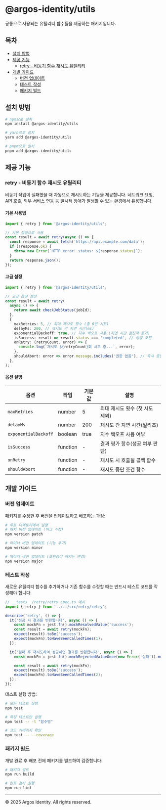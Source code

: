 # @argos-identity/utils

공통으로 사용되는 유틸리티 함수들을 제공하는 패키지입니다.

## 목차

- [설치 방법](#설치-방법)
- [제공 기능](#제공-기능)
  - [retry - 비동기 함수 재시도 유틸리티](#retry---비동기-함수-재시도-유틸리티)
- [개발 가이드](#개발-가이드)
  - [버전 업데이트](#버전-업데이트)
  - [테스트 작성](#테스트-작성)
  - [패키지 빌드](#패키지-빌드)

## 설치 방법

```bash
# npm으로 설치
npm install @argos-identity/utils

# yarn으로 설치
yarn add @argos-identity/utils

# pnpm으로 설치
pnpm add @argos-identity/utils
```

## 제공 기능

### retry - 비동기 함수 재시도 유틸리티

비동기 작업이 실패했을 때 자동으로 재시도하는 기능을 제공합니다. 네트워크 요청, API 호출, 외부 서비스 연동 등 일시적 장애가 발생할 수 있는 환경에서 유용합니다.

#### 기본 사용법

```typescript
import { retry } from '@argos-identity/utils';

// 기본 설정으로 사용
const result = await retry(async () => {
  const response = await fetch('https://api.example.com/data');
  if (!response.ok) {
    throw new Error(`HTTP error! status: ${response.status}`);
  }
  return response.json();
});
```

#### 고급 설정

```typescript
import { retry } from '@argos-identity/utils';

// 고급 옵션 설정
const result = await retry(
  async () => {
    return await checkJobStatus(jobId);
  },
  {
    maxRetries: 5, // 최대 재시도 횟수 (총 6번 시도)
    delayMs: 200, // 재시도 간 지연 시간(ms)
    exponentialBackoff: true, // 지수 백오프 사용 (지연 시간 점진적 증가)
    isSuccess: result => result.status === 'completed', // 성공 조건
    onRetry: (retryCount, error) => {
      console.log(`재시도 ${retryCount}회 시도 중...`, error);
    },
    shouldAbort: error => error.message.includes('권한 없음'), // 즉시 중단 조건
  },
);
```

#### 옵션 설명

| 옵션                 | 타입     | 기본값 | 설명                            |
| -------------------- | -------- | ------ | ------------------------------- |
| `maxRetries`         | number   | 5      | 최대 재시도 횟수 (첫 시도 제외) |
| `delayMs`            | number   | 200    | 재시도 간 지연 시간(밀리초)     |
| `exponentialBackoff` | boolean  | true   | 지수 백오프 사용 여부           |
| `isSuccess`          | function | -      | 결과 평가 함수(성공 여부 판단)  |
| `onRetry`            | function | -      | 재시도 시 호출될 콜백 함수      |
| `shouldAbort`        | function | -      | 재시도 중단 조건 함수           |

## 개발 가이드

### 버전 업데이트

패키지를 수정한 후 버전을 업데이트하고 배포하는 과정:

```bash
# 루트 디렉토리에서 실행
# 패치 버전 업데이트 (버그 수정)
npm version patch

# 마이너 버전 업데이트 (기능 추가)
npm version minor

# 메이저 버전 업데이트 (호환성이 깨지는 변경)
npm version major
```

### 테스트 작성

새로운 유틸리티 함수를 추가하거나 기존 함수를 수정할 때는 반드시 테스트 코드를 작성해야 합니다:

```typescript
// __tests__/retry/retry.spec.ts 예시
import { retry } from '../../src/retry/retry';

describe('retry', () => {
  it('성공 시 결과를 반환합니다', async () => {
    const mockFn = jest.fn().mockResolvedValue('success');
    const result = await retry(mockFn);
    expect(result).toBe('success');
    expect(mockFn).toHaveBeenCalledTimes(1);
  });

  it('실패 후 재시도하여 성공하면 결과를 반환합니다', async () => {
    const mockFn = jest.fn().mockRejectedValueOnce(new Error('실패')).mockResolvedValue('success');

    const result = await retry(mockFn);
    expect(result).toBe('success');
    expect(mockFn).toHaveBeenCalledTimes(2);
  });
});
```

테스트 실행 방법:

```bash
# 모든 테스트 실행
npm test

# 특정 테스트만 실행
npm test -- -t "함수명"

# 코드 커버리지 확인
npm test -- --coverage
```

### 패키지 빌드

개발 완료 후 배포 전에 패키지를 빌드하여 검증합니다:

```bash
# 패키지 빌드
npm run build

# 린트 검사 실행
npm run lint
```

---

© 2025 Argos Identity. All rights reserved.
